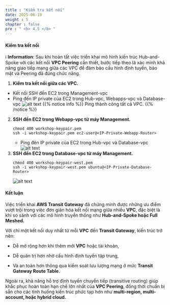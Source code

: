 ```yaml
---
title : "Kiểm tra kết nối"
date: 2025-06-19
weight : 5
chapter : false
pre : " <b> 4.5 </b> "
---
```

#### Kiểm tra kết nối
ℹ️ **Information**: Sau khi hoàn tất việc triển khai mô hình kiến trúc Hub-and-Spoke với các kết nối **VPC Peering** cần thiết, bước tiếp theo là xác minh khả năng giao tiếp mạng giữa các VPC để đảm bảo cấu hình định tuyến, bảo mật và Peering đã đúng chức năng.
1. **Kiểm tra kết nối giữa các VPC.**
- Kết nối SSH đến EC2 trong Management-vpc
- Ping đến IP private của EC2 trong Hub-vpc, Webapps-vpc và Database-vpc
![alt text](/images/workshop-transit/26.png?featherlight=false&width=90pc)
{{% notice info %}}
Ping thành công tất cả VPC.
{{% /notice %}}

2. **SSH đến EC2 trong Webapp-vpc từ máy Management.**
    ```
    chmod 400 workshop-keypair.pem
    ssh -i workshop-keypair.pem ec2-user@<IP-Private-Webapp-Router>
    ```
    - Ping đên IP private của EC2 trong Hub-vpc và Database-vpc
![alt text](/images/workshop-transit/28.png?featherlight=false&width=90pc)
3. **SSH đến EC2 trong Database-vpc từ máy Management.**
    ```
    chmod 400 workshop-keypair-west.pem
    ssh -i workshop-keypair-west.pem ubuntu@<IP-Private-Database-Router>
    ```
    ![alt text](/images/workshop-transit/27.png?featherlight=false&width=90pc)

#### Kết luận
Việc triển khai **AWS Transit Gateway** đã chứng minh được những ưu điểm vượt trội trong việc đơn giản hóa kết nối mạng giữa nhiều **VPC**, đặc biệt là khi so sánh với các mô hình truyền thống như **Hub-and-Spoke hoặc Full Meshed.**

Với chỉ một kết nối duy nhất từ mỗi **VPC** đến **Transit Gateway**, kiến trúc trở nên:

- Dễ mở rộng hơn khi thêm mới **VPC** hoặc tài khoản,

- Dễ quản trị hơn nhờ cấu hình định tuyến tập trung,

- Và an toàn hơn thông qua kiểm soát lưu lượng mạng ở mức **Transit Gateway Route Table.**

Ngoài ra, khả năng hỗ trợ định tuyến chuyển tiếp (transitive routing) giúp khắc phục hoàn toàn hạn chế lớn nhất của **VPC Peering**, đồng thời chuẩn bị sẵn cho các tình huống kiến trúc phức tạp hơn như **multi-region, multi-account, hoặc hybrid cloud.**